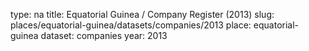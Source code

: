 type: na
title: Equatorial Guinea / Company Register (2013)
slug: places/equatorial-guinea/datasets/companies/2013
place: equatorial-guinea
dataset: companies
year: 2013
